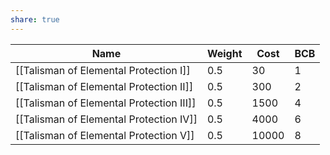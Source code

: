 ```yaml
---
share: true
---
```

| Name                                     | Weight | Cost  | BCB |
| ---------------------------------------- | ------ | ----- | --- |
| [[Talisman of Elemental Protection I]]   | 0.5    | 30    | 1   |
| [[Talisman of Elemental Protection II]]  | 0.5    | 300   | 2   |
| [[Talisman of Elemental Protection III]] | 0.5    | 1500  | 4   |
| [[Talisman of Elemental Protection IV]]  | 0.5    | 4000  | 6   |
| [[Talisman of Elemental Protection V]]   | 0.5    | 10000 | 8   |
